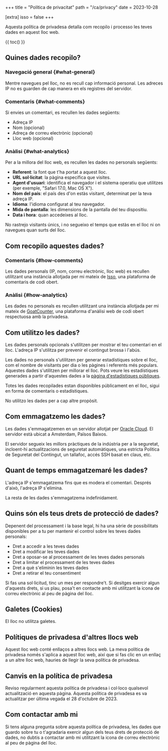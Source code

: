 +++
title = "Política de privacitat"
path = "/ca/privacy"
date = 2023-10-28

[extra]
isso = false
+++

Aquesta política de privadesa detalla com recopilo i processo les teves dades en aquest lloc web.

{{ toc() }}

## Quines dades recopilo?

### Navegació general {#what-general}

Mentre navegues pel lloc, no es recull cap informació personal. Les adreces IP no es guarden de cap manera en els registres del servidor.

### Comentaris {#what-comments}

Si envies un comentari, es recullen les dades següents:

- Adreça IP
- Nom (opcional)
- Adreça de correu electrònic (opcional)
- Lloc web (opcional)

### Anàlisi {#what-analytics}

Per a la millora del lloc web, es recullen les dades no personals següents:

- **Referent**: la font que t'ha portat a aquest lloc.
- **URL sol·licitat**: la pàgina específica que visites.
- **Agent d'usuari**: identifica el navegador i el sistema operatiu que utilitzes (per exemple, "Safari 17.0, Mac OS X").
- **Nom del país**: el país des d'on estàs visitant, determinat per la teva adreça IP.
- **Idioma**: l'idioma configurat al teu navegador.
- **Mida de pantalla**: les dimensions de la pantalla del teu dispositiu.
- **Data i hora**: quan accedeixes al lloc.

No rastrejo visitants únics, i no segueixo el temps que estàs en el lloc ni on navegues quan surts del lloc.

## Com recopilo aquestes dades?

### Comentaris {#how-comments}

Les dades personals (IP, nom, correu electrònic, lloc web) es recullen utilitzant una instància allotjada per mi mateix de [Isso](https://isso-comments.de/), una plataforma de comentaris de codi obert.

### Anàlisi {#how-analytics}

Les dades no personals es recullen utilitzant una instància allotjada per mi mateix de [GoatCounter](https://www.goatcounter.com/), una plataforma d'anàlisi web de codi obert respectuosa amb la privadesa.

## Com utilitzo les dades?

Les dades personals opcionals s'utilitzen per mostrar el teu comentari en el lloc. L'adreça IP s'utilitza per prevenir el contingut brossa i l'abús.

Les dades no personals s'utilitzen per generar estadístiques sobre el lloc, com el nombre de visitants per dia o les pàgines i referents més populars. Aquestes dades s'utilitzen per millorar el lloc. Pots veure les estadístiques generades a partir d'aquestes dades a la [pàgina d'estadístiques públiques](https://stats.osc.garden/).

Totes les dades recopilades estan disponibles públicament en el lloc, sigui en forma de comentaris o estadístiques.

No utilitzo les dades per a cap altre propòsit.

## Com emmagatzemo les dades?

Les dades s'emmagatzemen en un servidor allotjat per [Oracle Cloud](https://cloud.oracle.com/). El servidor està ubicat a Amsterdam, Països Baixos.

El servidor segueix les millors pràctiques de la indústria per a la seguretat, incloent-hi actualitzacions de seguretat automàtiques, una estricta Política de Seguretat del Contingut, un tallafoc, accés SSH basat en claus, etc.

## Quant de temps emmagatzemaré les dades?

L'adreça IP s'emmagatzema fins que es modera el comentari. Després d'això, l'adreça IP s'elimina.

La resta de les dades s'emmagatzema indefinidament.

## Quins són els teus drets de protecció de dades?

Depenent del processament i la base legal, hi ha una sèrie de possibilitats disponibles per a tu per mantenir el control sobre les teves dades personals:

- Dret a accedir a les teves dades
- Dret a modificar les teves dades
- Dret a oposar-se al processament de les teves dades personals
- Dret a limitar el processament de les teves dades
- Dret a què s'eliminin les teves dades
- Dret a retirar el teu consentiment

Si fas una sol·licitud, tinc un mes per respondre't. Si desitges exercir algun d'aquests drets, si us plau, posa't en contacte amb mi utilitzant la icona de correu electrònic al peu de pàgina del lloc.

## Galetes (Cookies)

El lloc no utilitza galetes.

## Polítiques de privadesa d'altres llocs web

Aquest lloc web conté enllaços a altres llocs web. La meva política de privadesa només s'aplica a aquest lloc web, així que si fas clic en un enllaç a un altre lloc web, hauries de llegir la seva política de privadesa.

## Canvis en la política de privadesa

Reviso regularment aquesta política de privadesa i col·loco qualsevol actualització en aquesta pàgina. Aquesta política de privadesa es va actualitzar per última vegada el 28 d'octubre de 2023.

## Com contactar amb mi

Si tens alguna pregunta sobre aquesta política de privadesa, les dades que guardo sobre tu o t'agradaria exercir algun dels teus drets de protecció de dades, no dubtis a contactar amb mi utilitzant la icona de correu electrònic al peu de pàgina del lloc.
